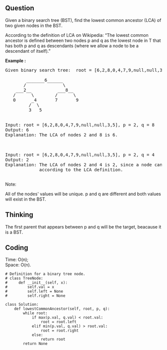 ## Question
Given a binary search tree (BST), find the lowest common ancestor (LCA) of two given nodes in the BST.<br>

According to the definition of LCA on Wikipedia: “The lowest common ancestor is defined between two nodes p and q as the lowest node in T that has both p and q as descendants (where we allow a node to be a descendant of itself).”

**Example :**
<pre>
Given binary search tree:  root = [6,2,8,0,4,7,9,null,null,3,5]

        _______6______
       /              \
    ___2__          ___8__
   /      \        /      \
   0      _4       7       9
         /  \
         3   5
         

Input: root = [6,2,8,0,4,7,9,null,null,3,5], p = 2, q = 8
Output: 6
Explanation: The LCA of nodes 2 and 8 is 6.



Input: root = [6,2,8,0,4,7,9,null,null,3,5], p = 2, q = 4
Output: 2
Explanation: The LCA of nodes 2 and 4 is 2, since a node can be a descendant of itself 
             according to the LCA definition.
             
</pre>

Note:

All of the nodes' values will be unique.
p and q are different and both values will exist in the BST.
## Thinking
The first parent that appears between p and q will be the target, beacause it is a BST.

## Coding
Time: O(n);</br>
Space: O(n).
```python3
# Definition for a binary tree node.
# class TreeNode:
#     def __init__(self, x):
#         self.val = x
#         self.left = None
#         self.right = None

class Solution:
    def lowestCommonAncestor(self, root, p, q):
        while root:
            if max(p.val, q.val) < root.val:
                root = root.left
            elif min(p.val, q.val) > root.val:
                root = root.right
            else:
                return root
        return None

```

